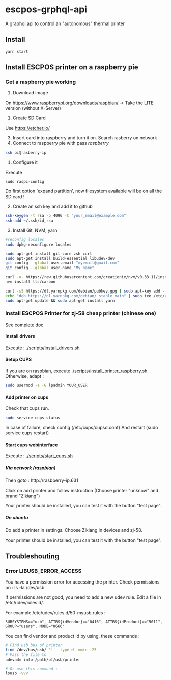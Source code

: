 # escpos-grphql-api

A graphql api to control an "autonomous" thermal printer

## Install

```bash
yarn start
```

## Install ESCPOS printer on a raspberry pie

### Get a raspberry pie working

1. Download image 

On https://www.raspberrypi.org/downloads/raspbian/ 
-> Take the LITE version (without X-Server)

1. Create SD Card 

Use https://etcher.io/

3. Insert card into raspberry and turn it on. Search rasberry on network
4. Connect to raspberry pie with pass *raspberry*

```bash
ssh pi@rasberry-ip
```

1. Configure it

Execute 
```ssh
sudo raspi-config
```
Do first option 'expand partition', now filesystem available will be on all the SD card !

2. Create an ssh key and add it to github

```bash
ssh-keygen -t rsa -b 4096 -C "your_email@example.com"
ssh-add ~/.ssh/id_rsa
```

3. Install Git, NVM, yarn

```bash
#reconfig locales
sudo dpkg-reconfigure locales

sudo apt-get install git-core zsh curl
sudo apt-get install build-essential libudev-dev
git config --global user.email "myemail@gmail.com"
git config --global user.name "My name"

curl -o- https://raw.githubusercontent.com/creationix/nvm/v0.33.11/install.sh | bash
nvm install lts/carbon

curl -sS https://dl.yarnpkg.com/debian/pubkey.gpg | sudo apt-key add -
echo "deb https://dl.yarnpkg.com/debian/ stable main" | sudo tee /etc/apt/sources.list.d/yarn.list
sudo apt-get update && sudo apt-get install yarn
```

### Install ESCPOS Printer for zj-58 cheap printer (chinese one)

See [complete doc](http://scruss.com/blog/2015/07/12/thermal-printer-driver-for-cups-linux-and-raspberry-pi-zj-58/)

#### Install drivers
Execute : [./scripts/install_drivers.sh](./scripts/install_drivers.sh)

#### Setup CUPS
If you are on raspbian, execute [./scripts/install_printer_raspberry.sh](./scripts/install_printer_raspberry.sh)
Otherwise, adapt : 
```bash
sudo usermod -a -G lpadmin YOUR_USER
```

#### Add printer on cups

Check that cups run.

```bash
sudo service cups status
```

In case of failure, check config (/etc/cups/cupsd.conf)
And restart (sudo service cups restart)


#### Start cups webinterface

Execute : [./scripts/start_cups.sh](./scripts/start_cups.sh)

##### Via network (raspbian)

Then goto : http://rasbperry-ip:631

Click on add printer and follow instruction
(Choose printer "unknow" and brand "Zikiang")

Your printer should be installed, you can test it with the button "test page".

##### On ubuntu

Do add a printer in settings. 
Choose Zikiang in devices and zj-58.

Your printer should be installed, you can test it with the button "test page".


## Troubleshouting

### Error LIBUSB_ERROR_ACCESS

You have a permission error for accessing the printer.
Check permissions on : ls -la /dev/usb

If permissions are not good, you need to add a new udev rule.
Edit a file in /etc/udev/rules.d/.

For example /etc/udev/rules.d/50-myusb.rules :

```
SUBSYSTEMS=="usb", ATTRS{idVendor}=="0416", ATTRS{idProduct}=="5011", GROUP="users", MODE="0666"
```

You can find vendor and product id by using, these commands :
```bash
# Find usb bus of printer
find /dev/bus/usb/ '!' -type d -mmin -25
# Pass the file to 
udevadm info /path/of/usb/printer

# Or use this command :
lsusb -vvv
```

